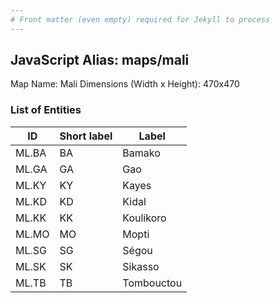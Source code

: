 ```yaml
---
# Front matter (even empty) required for Jekyll to process
---
```


## JavaScript Alias: maps/mali

Map Name: Mali
Dimensions (Width x Height): 470x470

### List of Entities

| ID    | Short label | Label      |
| ----- | ----------- | ---------- |
| ML.BA | BA          | Bamako     |
| ML.GA | GA          | Gao        |
| ML.KY | KY          | Kayes      |
| ML.KD | KD          | Kidal      |
| ML.KK | KK          | Koulikoro  |
| ML.MO | MO          | Mopti      |
| ML.SG | SG          | Ségou      |
| ML.SK | SK          | Sikasso    |
| ML.TB | TB          | Tombouctou |
